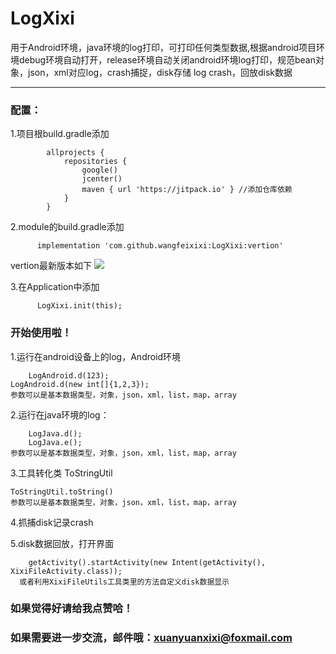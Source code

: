 # LogXixi
用于Android环境，java环境的log打印，可打印任何类型数据,根据android项目环境debug环境自动打开，release环境自动关闭android环境log打印，规范bean对象，json，xml对应log，crash捕捉，disk存储 log crash，回放disk数据

******

### 配置： 

1.项目根build.gradle添加

            allprojects {
                repositories {
                    google()
                    jcenter()
                    maven { url 'https://jitpack.io' } //添加仓库依赖
                }
            }
2.module的build.gradle添加

          implementation 'com.github.wangfeixixi:LogXixi:vertion'
		  
vertion最新版本如下
[![](https://jitpack.io/v/wangfeixixi/LogXixi.svg)](https://jitpack.io/#wangfeixixi/LogXixi)

3.在Application中添加

          LogXixi.init(this);
	  
	  
### 开始使用啦！

1.运行在android设备上的log，Android环境

    	LogAndroid.d(123);
	LogAndroid.d(new int[]{1,2,3});
	参数可以是基本数据类型，对象，json，xml，list，map，array
	
2.运行在java环境的log：

        LogJava.d();
        LogJava.e();
	参数可以是基本数据类型，对象，json，xml，list，map，array
		
3.工具转化类 ToStringUtil

	ToStringUtil.toString()
	参数可以是基本数据类型，对象，json，xml，list，map，array
	

4.抓捕disk记录crash
 
5.disk数据回放，打开界面

        getActivity().startActivity(new Intent(getActivity(), XixiFileActivity.class));
	  或者利用XixiFileUtils工具类里的方法自定义disk数据显示

### 如果觉得好请给我点赞哈！
### 如果需要进一步交流，邮件哦：xuanyuanxixi@foxmail.com
